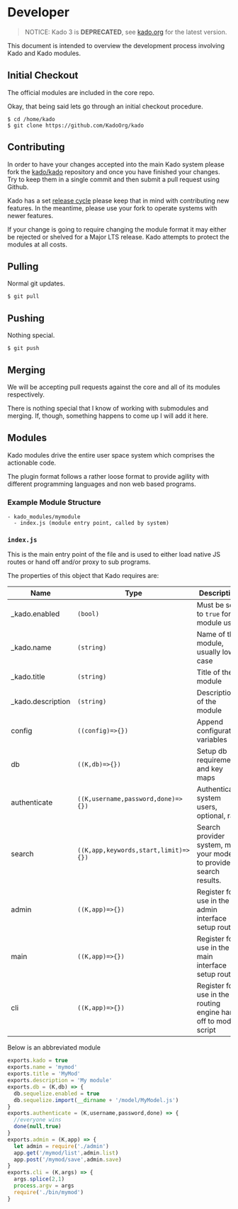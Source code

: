 # Developer
> NOTICE: Kado 3 is **DEPRECATED**, see [kado.org](https://kado.org) for the latest version.

This document is intended to overview the development process involving Kado and
Kado modules.

## Initial Checkout

The official modules are included in the core repo. 

Okay, that being said lets go through an initial checkout procedure.

```
$ cd /home/kado
$ git clone https://github.com/KadoOrg/kado
```

## Contributing

In order to have your changes accepted into the main Kado system please fork
the [kado/kado](https://git.nullivex.com/kado/kado) repository and once you have
finished your changes. Try to keep them in a single commit and then submit a
pull request using Github.

Kado has a set [release cycle](./Developer.md) please keep that in mind with
contributing new features. In the meantime, please use your fork to operate
systems with newer features.

If your change is going to require changing the module format it may either be
rejected or shelved for a Major LTS release. Kado attempts to protect the
modules at all costs.

## Pulling

Normal git updates.

```
$ git pull
```

## Pushing

Nothing special.

```
$ git push
```

## Merging

We will be accepting pull requests against the core and all of its modules
respectively.

There is nothing special that I know of working with submodules and merging.
If, though, something happens to come up I will add it here.

## Modules

Kado modules drive the entire user space system which comprises the actionable
code.

The plugin format follows a rather loose format to provide agility with
different programming languages and non web based programs.

### Example Module Structure

```
- kado_modules/mymodule
  - index.js (module entry point, called by system)
```

### `index.js`

This is the main entry point of the file and is used to either load
native JS routes or hand off and/or proxy to sub programs.

The properties of this object that Kado requires are:

| Name | Type | Description |
| --- | --- | --- |
| \_kado.enabled | `(bool)` | Must be set to `true` for module use |
| \_kado.name | `(string)` | Name of the module, usually lower case |
| \_kado.title | `(string)` | Title of the module |
| \_kado.description | `(string)` | Description of the module |
| config | `((config)=>{})` | Append configuration variables |
| db | `((K,db)=>{})` | Setup db requirements and key maps |
| authenticate | `((K,username,password,done)=>{})` | Authenticate system users, optional, rare |
| search | `((K,app,keywords,start,limit)=>{})` | Search provider system, map your models to provide search results. |
| admin | `((K,app)=>{})` | Register for use in the admin interface setup routes |
| main | `((K,app)=>{})` |  Register for use in the main interface setup routes |
| cli | `((K,app)=>{})` | Register for use in the cli routing engine hand off to module script |

Below is an abbreviated module

```js
exports.kado = true
exports.name = 'mymod'
exports.title = 'MyMod'
exports.description = 'My module'
exports.db = (K,db) => {
  db.sequelize.enabled = true
  db.sequelize.import(__dirname + '/model/MyModel.js')
}
exports.authenticate = (K,username,password,done) => {
  //everyone wins
  done(null,true)
}
exports.admin = (K,app) => {
  let admin = require('./admin')
  app.get('/mymod/list',admin.list)
  app.post('/mymod/save',admin.save)
}
exports.cli = (K,args) => {
  args.splice(2,1)
  process.argv = args
  require('./bin/mymod')
}

```
